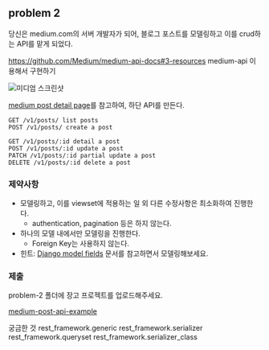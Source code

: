 
## problem 2

당신은 medium.com의 서버 개발자가 되어, 블로그 포스트를 모델링하고 이를 crud하는 API를 맡게 되었다.

https://github.com/Medium/medium-api-docs#3-resources
medium-api 이용해서 구현하기


![미디엄 스크린샷](./%EB%AF%B8%EB%94%94%EC%97%84%20%EC%8A%A4%ED%81%AC%EB%A6%B0%EC%83%B7.png)

[medium post detail page](https://mondaynote.com/apples-next-big-thing-a-business-model-change-e9b0145500c9)를 참고하여, 하단 API를 만든다.


```
GET /v1/posts/ list posts
POST /v1/posts/ create a post

GET /v1/posts/:id detail a post
POST /v1/posts/:id update a post
PATCH /v1/posts/:id partial update a post
DELETE /v1/posts/:id delete a post
```


### 제약사항

- 모델링하고, 이를 viewset에 적용하는 일 외 다른 수정사항은 최소화하여 진행한다.
  - authentication, pagination 등은 하지 않는다.
- 하나의 모델 내에서만 모델링을 진행한다. 
  - Foreign Key는 사용하지 않는다.
- 힌트: [Django model fields](https://docs.djangoproject.com/en/4.1/ref/models/fields/) 문서를 참고하면서 모델링해보세요.

### 제출

problem-2 폴더에 장고 프로젝트를 업로드해주세요.

[medium-post-api-example](https://github.com/david-fernando/medium-posts-api)

궁금한 것
rest_framework.generic
rest_framework.serializer
rest_framework.queryset
rest_framework.serializer_class
